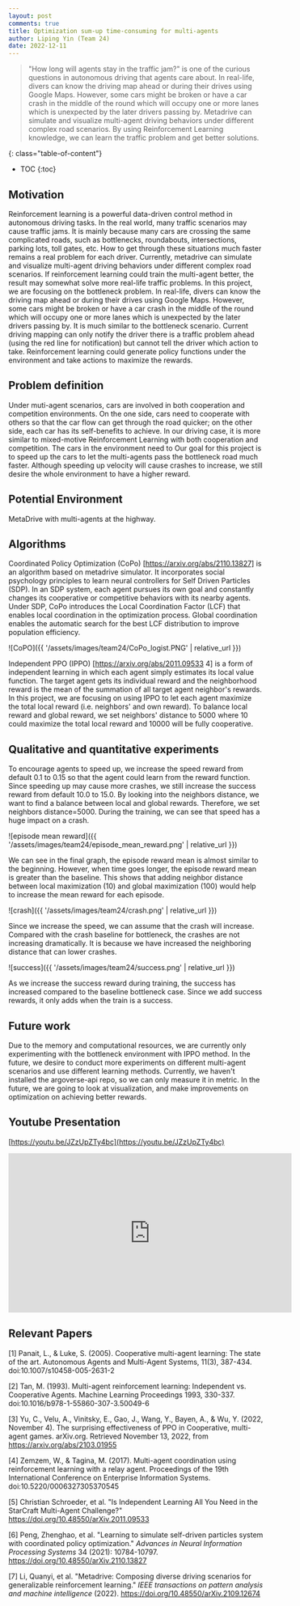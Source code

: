 ```yaml
---
layout: post
comments: true
title: Optimization sum-up time-consuming for multi-agents
author: Liping Yin (Team 24)
date: 2022-12-11
---
```


> "How long will agents stay in the traffic jam?" is one of the curious questions in autonomous driving that agents care about. In real-life, divers can know the driving map ahead or during their drives using Google Maps. However, some cars might be broken or have a car crash in the middle of the round which will occupy one or more lanes which is unexpected by the later drivers passing by. Metadrive can simulate and visualize multi-agent driving behaviors under different complex road scenarios. By using Reinforcement Learning knowledge, we can learn the traffic problem and get better solutions.

<!--more-->
{: class="table-of-content"}
* TOC
{:toc}


## Motivation
Reinforcement learning is a powerful data-driven control method in autonomous driving tasks. In the real world,  many traffic scenarios may cause traffic jams. It is mainly because many cars are crossing the same complicated roads, such as bottlenecks, roundabouts, intersections, parking lots, toll gates, etc. How to get through these situations much faster remains a real problem for each driver. Currently, metadrive can simulate and visualize multi-agent driving behaviors under different complex road scenarios. If reinforcement learning could train the multi-agent better, the result may somewhat solve more real-life traffic problems.
In this project, we are focusing on the bottleneck problem. In real-life, divers can know the driving map ahead or during their drives using Google Maps. However, some cars might be broken or have a car crash in the middle of the round which will occupy one or more lanes which is unexpected by the later drivers passing by. It is much similar to the bottleneck scenario. Current driving mapping can only notify the driver there is a traffic problem ahead (using the red line for notification) but cannot tell the driver which action to take. Reinforcement learning could generate policy functions under the environment and take actions to maximize the rewards. 

## Problem definition
Under muti-agent scenarios, cars are involved in both cooperation and competition environments. On the one side, cars need to cooperate with others so that the car flow can get through the road quicker; on the other side, each car has its self-benefits to achieve. In our driving case, it is more similar to mixed-motive Reinforcement Learning with both cooperation and competition. The cars in the environment need to 
Our goal for this project is to speed up the cars to let the multi-agents pass the bottleneck road much faster. Although speeding up velocity will cause crashes to increase, we still desire the whole environment to have a higher reward.

## Potential Environment
MetaDrive with multi-agents at the highway.

## Algorithms
Coordinated Policy Optimization (CoPo) [https://arxiv.org/abs/2110.13827] is an algorithm based on metadrive simulator. It incorporates social psychology principles to learn neural controllers for Self Driven Particles (SDP). In an SDP system, each agent pursues its own goal and constantly changes its cooperative or competitive behaviors with its nearby agents. Under SDP, CoPo introduces the Local Coordination Factor (LCF) that enables local coordination in the optimization process. Global coordination enables the automatic search for the best LCF distribution to improve population efficiency.

![CoPO]({{ '/assets/images/team24/CoPo_logist.PNG' | relative_url }})

Independent PPO (IPPO) [https://arxiv.org/abs/2011.09533 4] is a form of independent learning in which each agent simply estimates its local value function. The target agent gets its individual reward and the neighborhood reward is the mean of the summation of all target agent neighbor's rewards. In this project, we are focusing on using IPPO to let each agent maximize the total local reward (i.e. neighbors' and own reward). To balance local reward and global reward, we set neighbors' distance to 5000 where 10 could maximize the total local reward and 10000 will be fully cooperative.

## Qualitative and quantitative experiments
To encourage agents to speed up, we increase the speed reward from default 0.1 to 0.15 so that the agent could learn from the reward function. Since speeding up may cause more crashes, we still increase the success reward from default 10.0 to 15.0. By looking into the neighbors distance, we want to find a balance between local and global rewards. Therefore, we set neighbors distance=5000. During the training, we can see that speed has a huge impact on a crash.

![episode mean reward]({{ '/assets/images/team24/episode_mean_reward.png' | relative_url }})

We can see in the final graph, the episode reward mean is almost similar to the beginning. However, when time goes longer, the episode reward mean is greater than the baseline. This shows that adding neighbor distance between local maximization (10) and global maximization (100) would help to increase the mean reward for each episode. 

![crash]({{ '/assets/images/team24/crash.png' | relative_url }})

Since we increase the speed, we can assume that the crash will increase. Compared with the crash baseline for bottleneck, the crashes are not increasing dramatically. It is because we have increased the neighboring distance that can lower crashes.

![success]({{ '/assets/images/team24/success.png' | relative_url }})

As we increase the success reward during training, the success has increased compared to the baseline bottleneck case. Since we add success rewards, it only adds when the train is a success.

## Future work
Due to the memory and computational resources, we are currently only experimenting with the bottleneck environment with IPPO method. In the future, we desire to conduct more experiments on different multi-agent scenarios and use different learning methods.
Currently, we haven't installed the argoverse-api repo, so we can only measure it in metric. In the future, we are going to look at visualization, and make improvements on optimization on achieving better rewards.

## Youtube Presentation
[https://youtu.be/JZzUpZTy4bc](https://youtu.be/JZzUpZTy4bc)
<iframe width="560" height="315" src="https://www.youtube.com/embed/JZzUpZTy4bc" title="YouTube video player" frameborder="0" allow="accelerometer; autoplay; clipboard-write; encrypted-media; gyroscope; picture-in-picture" allowfullscreen></iframe>


## Relevant Papers
[1] Panait, L., & Luke, S. (2005). Cooperative multi-agent learning: The state of the art. Autonomous Agents and Multi-Agent Systems, 11(3), 387-434. doi:10.1007/s10458-005-2631-2

[2] Tan, M. (1993). Multi-agent reinforcement learning: Independent vs. Cooperative Agents. Machine Learning Proceedings 1993, 330-337. doi:10.1016/b978-1-55860-307-3.50049-6

[3] Yu, C., Velu, A., Vinitsky, E., Gao, J., Wang, Y., Bayen, A., & Wu, Y. (2022, November 4). The surprising effectiveness of PPO in Cooperative, multi-agent games. arXiv.org. Retrieved November 13, 2022, from https://arxiv.org/abs/2103.01955

[4] Zemzem, W., & Tagina, M. (2017). Multi-agent coordination using reinforcement learning with a relay agent. Proceedings of the 19th International Conference on Enterprise Information Systems. doi:10.5220/0006327305370545

[5] Christian Schroeder, et al. "Is Independent Learning All You Need in the StarCraft Multi-Agent Challenge?" https://doi.org/10.48550/arXiv.2011.09533

[6] Peng, Zhenghao, et al. "Learning to simulate self-driven particles system with coordinated policy optimization." *Advances in Neural Information Processing Systems* 34 (2021): 10784-10797. https://doi.org/10.48550/arXiv.2110.13827

[7] Li, Quanyi, et al. "Metadrive: Composing diverse driving scenarios for generalizable reinforcement learning." *IEEE transactions on pattern analysis and machine intelligence* (2022). https://doi.org/10.48550/arXiv.2109.12674




